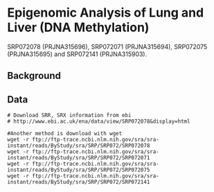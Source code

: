 # Epigenomic Analysis of Lung and Liver (DNA Methylation)

SRP072078 (PRJNA315696), SRP072071 (PRJNA315694), SRP072075 (PRJNA315695) and SRP072141 (PRJNA315903). 

## Background

## Data

```
# Download SRR, SRX information from ebi
# http://www.ebi.ac.uk/ena/data/view/SRP072078&display=html

#Another method is download with wget
wget -r ftp://ftp-trace.ncbi.nlm.nih.gov/sra/sra-instant/reads/ByStudy/sra/SRP/SRP072/SRP072078
wget -r ftp://ftp-trace.ncbi.nlm.nih.gov/sra/sra-instant/reads/ByStudy/sra/SRP/SRP072/SRP072071
wget -r ftp://ftp-trace.ncbi.nlm.nih.gov/sra/sra-instant/reads/ByStudy/sra/SRP/SRP072/SRP072075
wget -r ftp://ftp-trace.ncbi.nlm.nih.gov/sra/sra-instant/reads/ByStudy/sra/SRP/SRP072/SRP072141
```

